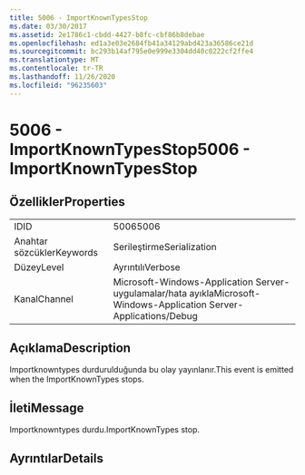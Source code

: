 ```yaml
---
title: 5006 - ImportKnownTypesStop
ms.date: 03/30/2017
ms.assetid: 2e1786c1-cbdd-4427-b8fc-cbf86b8debae
ms.openlocfilehash: ed1a3e03e2684fb41a34129abd423a36586ce21d
ms.sourcegitcommit: bc293b14af795e0e999e3304dd40c0222cf2ffe4
ms.translationtype: MT
ms.contentlocale: tr-TR
ms.lasthandoff: 11/26/2020
ms.locfileid: "96235603"
---
```

# <a name="5006---importknowntypesstop"></a><span data-ttu-id="dc6d1-102">5006 - ImportKnownTypesStop</span><span class="sxs-lookup"><span data-stu-id="dc6d1-102">5006 - ImportKnownTypesStop</span></span>

## <a name="properties"></a><span data-ttu-id="dc6d1-103">Özellikler</span><span class="sxs-lookup"><span data-stu-id="dc6d1-103">Properties</span></span>  
  
|||  
|-|-|  
|<span data-ttu-id="dc6d1-104">ID</span><span class="sxs-lookup"><span data-stu-id="dc6d1-104">ID</span></span>|<span data-ttu-id="dc6d1-105">5006</span><span class="sxs-lookup"><span data-stu-id="dc6d1-105">5006</span></span>|  
|<span data-ttu-id="dc6d1-106">Anahtar sözcükler</span><span class="sxs-lookup"><span data-stu-id="dc6d1-106">Keywords</span></span>|<span data-ttu-id="dc6d1-107">Serileştirme</span><span class="sxs-lookup"><span data-stu-id="dc6d1-107">Serialization</span></span>|  
|<span data-ttu-id="dc6d1-108">Düzey</span><span class="sxs-lookup"><span data-stu-id="dc6d1-108">Level</span></span>|<span data-ttu-id="dc6d1-109">Ayrıntılı</span><span class="sxs-lookup"><span data-stu-id="dc6d1-109">Verbose</span></span>|  
|<span data-ttu-id="dc6d1-110">Kanal</span><span class="sxs-lookup"><span data-stu-id="dc6d1-110">Channel</span></span>|<span data-ttu-id="dc6d1-111">Microsoft-Windows-Application Server-uygulamalar/hata ayıkla</span><span class="sxs-lookup"><span data-stu-id="dc6d1-111">Microsoft-Windows-Application Server-Applications/Debug</span></span>|  
  
## <a name="description"></a><span data-ttu-id="dc6d1-112">Açıklama</span><span class="sxs-lookup"><span data-stu-id="dc6d1-112">Description</span></span>  

 <span data-ttu-id="dc6d1-113">Importknowntypes durdurulduğunda bu olay yayınlanır.</span><span class="sxs-lookup"><span data-stu-id="dc6d1-113">This event is emitted when the ImportKnownTypes stops.</span></span>  
  
## <a name="message"></a><span data-ttu-id="dc6d1-114">İleti</span><span class="sxs-lookup"><span data-stu-id="dc6d1-114">Message</span></span>  

 <span data-ttu-id="dc6d1-115">Importknowntypes durdu.</span><span class="sxs-lookup"><span data-stu-id="dc6d1-115">ImportKnownTypes stop.</span></span>  
  
## <a name="details"></a><span data-ttu-id="dc6d1-116">Ayrıntılar</span><span class="sxs-lookup"><span data-stu-id="dc6d1-116">Details</span></span>
